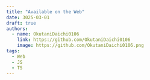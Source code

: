 ```yaml
---
title: "Available on the Web"
date: 3025-03-01
draft: true
authors:
  - name: OkutaniDaichi0106
    link: https://github.com/OkutaniDaichi0106
    image: https://github.com/OkutaniDaichi0106.png
tags:
  - Web
  - JS
  - TS
---
```

